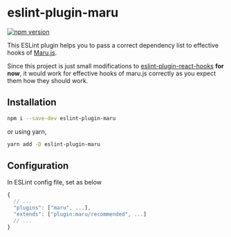 # eslint-plugin-maru
[![npm version](https://badge.fury.io/js/eslint-plugin-maru.svg)](https://badge.fury.io/js/eslint-plugin-maru)

This ESLint plugin helps you to pass a correct dependency list to effective hooks of [Maru.js](https://github.com/jshan2017/maru-js).

Since this project is just small modifications to [eslint-plugin-react-hooks](https://www.npmjs.com/package/eslint-plugin-react-hooks) **for now**, it would work for effective hooks of maru.js correctly as you expect them how they should work.

## Installation

```bash
npm i --save-dev eslint-plugin-maru
```

or using yarn,

```bash
yarn add -D eslint-plugin-maru
```

## Configuration

In ESLint config file, set as below

```js
{
  // ...
  "plugins": ["maru", ...],
  "extends": ["plugin:maru/recommended", ...]
  // ...
}
```
